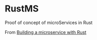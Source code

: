 # RustMS
Proof of concept of microServices in Rust

From [Building a microservice with Rust](https://medium.com/tenable-techblog/building-a-microservice-with-rust-23a4de6e5e14)

